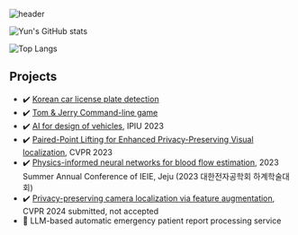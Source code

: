 ![header](https://capsule-render.vercel.app/api?type=wave&color=auto&height=300&section=header&text=Yun's%20Repository&fontSize=90)

![Yun's GitHub stats](https://github-readme-stats.vercel.app/api?username=ChanhyukYun&show_icons=true)

![Top Langs](https://github-readme-stats.vercel.app/api/top-langs/?username=ChanhyukYun&layout=compact)

## Projects  
- ✔️ [Korean car license plate detection]()  
- ✔️ [Tom & Jerry Command-line game]()  
- ✔️ [AI for design of vehicles](), IPIU 2023  
- ✔️ [Paired-Point Lifting for Enhanced Privacy-Preserving Visual localization](https://openaccess.thecvf.com/content/CVPR2023/papers/Lee_Paired-Point_Lifting_for_Enhanced_Privacy-Preserving_Visual_Localization_CVPR_2023_paper.pdf), CVPR 2023  
- ✔️ [Physics-informed neural networks for blood flow estimation](), 2023 Summer Annual Conference of IEIE, Jeju (2023 대한전자공학회 하계학술대회)  
- ✔️ [Privacy-preserving camera localization via feature augmentation](), CVPR 2024 submitted, not accepted  
- 🔭 LLM-based automatic emergency patient report processing service

<!--
**ChanhyukYun/ChanhyukYun** is a ✨ _special_ ✨ repository because its `README.md` (this file) appears on your GitHub profile.

Here are some ideas to get you started:

- 🔭 I’m currently working on ...
- 🌱 I’m currently learning ...
- 👯 I’m looking to collaborate on ...
- 🤔 I’m looking for help with ...
- 💬 Ask me about ...
- 📫 How to reach me: ...
- 😄 Pronouns: ...
- ⚡ Fun fact: ...
-->
